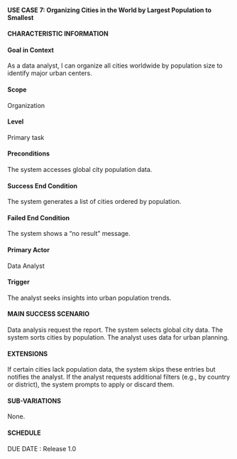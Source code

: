 #### **USE CASE 7: Organizing Cities in the World by Largest Population to Smallest**
#### **CHARACTERISTIC INFORMATION**

#### **Goal in Context**
As a data analyst, I can organize all cities worldwide by population size to identify major urban centers.

#### **Scope**
Organization

#### **Level**
Primary task

#### **Preconditions**
The system accesses global city population data.

#### **Success End Condition**
The system generates a list of cities ordered by population.

#### **Failed End Condition**
The system shows a “no result” message.

#### **Primary Actor**
Data Analyst

#### **Trigger**
The analyst seeks insights into urban population trends.

#### **MAIN SUCCESS SCENARIO**
Data analysis request the report.
The system selects global city data.
The system sorts cities by population.
The analyst uses data for urban planning.

#### **EXTENSIONS**
If certain cities lack population data, the system skips these entries but notifies the analyst.
If the analyst requests additional filters (e.g., by country or district), the system prompts to apply or discard them.

#### **SUB-VARIATIONS**
None.

#### **SCHEDULE**
DUE DATE : Release 1.0